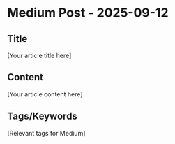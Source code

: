 # Medium Post - 2025-09-12

## Title
[Your article title here]

## Content
[Your article content here]

## Tags/Keywords
[Relevant tags for Medium]
